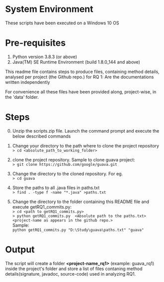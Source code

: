 # System Environment        
These scripts have been executed on a Windows 10 OS       
       
# Pre-requisites   
1.  Python version 3.8.3 (or above)       
2.  Java(TM) SE Runtime Environment (build 1.8.0_144 and above)       
       
This readme file contains steps to produce files, containing method details, analysed per project (the Github repo.) for RQ 1: Are the documentations written independently       
       
For convenience all these files have been provided along, project-wise, in the 'data' folder.       
       
# Steps       
0.	Unzip the scripts.zip file. Launch the command prompt and execute the below described commands       
       
1.	Change your directory to the path where to clone the project repository       
`> cd <absolute_path_to_working_folder>`       
       
2.	clone the project repository. Sample to clone guava project:        
`> git clone https://github.com/google/guava.git`       
       
3.	Change the directory to the cloned repository. For eg.        
`> cd guava`       
       
4.	Store the paths to all .java files in paths.txt       
`> find . -type f -name "*.java" >paths.txt`       
       
5.	Change the directory to the folder containing this README file and execute getRQ1_commits.py:       
`> cd <path to getRQ1_commits.py>`       
`> python getRQ1_commits.py  <Absolute path to the paths.txt> <project-name as appears in the github repo.>`    
Sample:        
`python getRQ1_commits.py "D:\Study\guava\paths.txt" "guava"`       
       
# Output
The script will create a folder **<project-name_rq1>** (example: guava_rq1) inside the project's folder and store a list of files contaning method details(signature, javadoc, source-code) used in analyzing RQ1.